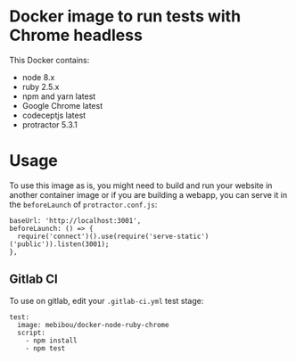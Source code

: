 # Docker image to run tests with Chrome headless

This Docker contains:

* node 8.x
* ruby 2.5.x
* npm and yarn latest
* Google Chrome latest
* codeceptjs latest
* protractor 5.3.1

# Usage

To use this image as is, you might need to build and run your website in another container image or if you are building a webapp, you can serve it in the `beforeLaunch` of `protractor.conf.js`:
```
baseUrl: 'http://localhost:3001',
beforeLaunch: () => {
  require('connect')().use(require('serve-static')('public')).listen(3001);
},
```

## Gitlab CI

To use on gitlab, edit your `.gitlab-ci.yml` test stage:
```
test:
  image: mebibou/docker-node-ruby-chrome
  script:
    - npm install
    - npm test
```
